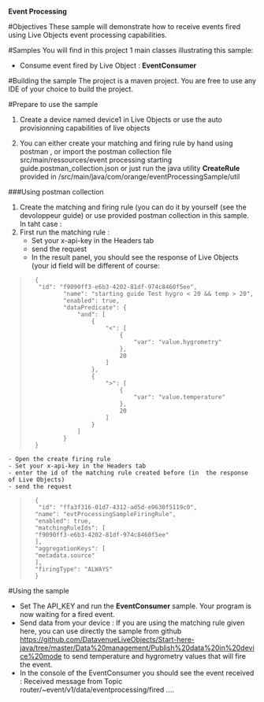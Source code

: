 **Event Processing**

#Objectives
These sample will demonstrate how to receive events fired using Live Objects event processing capabilities. 


#Samples
You will find in this project 1 main classes illustrating this sample:

- Consume event fired by Live Object : **EventConsumer**


#Building the sample
The project is a maven project. You are free to use any IDE of your choice to build the project.


#Prepare to use the sample
1. Create a device named device1 in Live Objects or use  the auto provisionning capabilities of live objects

2. You can either create your matching and firing rule by hand  using postman , or import the postman collection file src/main/ressources/event processing starting guide.postman_collection.json  or just run the java utility **CreateRule** provided in /src/main/java/com/orange/eventProcessingSample/util

###Using postman collection
1. Create the matching and firing rule (you can do it by yourself (see the devoloppeur guide) or use provided postman collection in this sample. In taht case :
2. First run the matching rule :
	- Set your x-api-key in the Headers tab 
	- send the request
	- In the result panel, you should see the response of Live Objects (your id field will be different of course:
>		{
>		 "id": "f9090ff3-e6b3-4202-81df-974c8460f5ee",
>			    "name": "starting guide Test hygro < 20 && temp > 20",
>			    "enabled": true,
>			    "dataPredicate": {
>			        "and": [
>			            {
>			                "<": [
>			                    {
>			                        "var": "value.hygrometry"
>			                    },
>			                    20
>			                ]
>			            },
>			            {
>			                ">": [
>			                    {
>			                        "var": "value.temperature"
>			                    },
>			                    20
>			                ]
>			            }
>			        ]
>			    }
>		}

	- Open the create firing rule
	- Set your x-api-key in the Headers tab 
	- enter the id of the matching rule created before (in  the response of Live Objects)
	- send the request

>		{
>		 "id": "ffa3f316-01d7-4312-ad5d-e9630f5119c0",
>	 	"name": "evtProcessingSampleFiringRule",
>	 	"enabled": true,
>	 	"matchingRuleIds": [
>	 	"f9090ff3-e6b3-4202-81df-974c8460f5ee"
>	 	],
>	 	"aggregationKeys": [
>	 	"metadata.source"
>	 	],
>		"firingType": "ALWAYS"
>		}




#Using the sample

- Set The API_KEY and run the **EventConsumer** sample. Your program is now waiting for a fired event.
- Send data from your device : If you are using the matching rule given here, you can use directly the sample from github https://github.com/DatavenueLiveObjects/Start-here-java/tree/master/Data%20management/Publish%20data%20in%20device%20mode to send temperature and hygrometry values that will fire the event.
- In the console of the EventConsumer you should see the event received :
Received message from Topic  router/~event/v1/data/eventprocessing/fired ....

